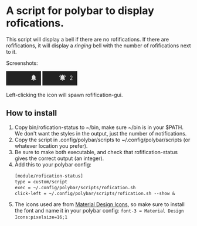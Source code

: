 # A script for polybar to display rofications.

This script will display a bell if there are no rofifications. If there are rofifications, it will display a *ringing* bell with the number of rofifications next to it.

Screenshots:

![picture alt](https://github.com/imsosora/polybar-rofication/blob/main/images/no-notifications.jpg "No notifications")
![picture alt](https://github.com/imsosora/polybar-rofication/blob/main/images/two-notifications.jpg "Two notifications")

Left-clicking the icon will spawn rofification-gui.

## How to install

1. Copy bin/rofication-status to ~/bin, make sure ~/bin is in your $PATH. We don't want the styles in the output, just the number of notifications.
2. Copy the script in .config/polybar/scripts to ~/.config/polybar/scripts (or whatever location you prefer). 
3. Be sure to make both executable, and check that rofification-status gives the correct output (an integer).
4. Add this to your polybar config: 
    ```
    [module/rofication-status]
    type = custom/script
    exec = ~/.config/polybar/scripts/rofication.sh
    click-left = ~/.config/polybar/scripts/rofication.sh --show &
    ```
5. The icons used are from [Material Design Icons](https://github.com/google/material-design-icons "Material Design Icons"), so make sure to install the font and name it in your polybar config: `font-3 = Material Design Icons:pixelsize=16;1`
